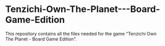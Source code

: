 # Tenzichi-Own-The-Planet---Board-Game-Edition
This repository contains all the files needed for the game "Tenzichi Own The Planet - Board Game Edition".
